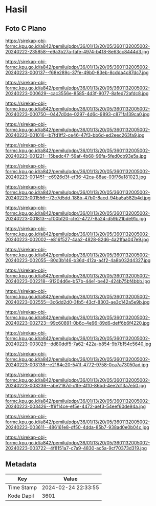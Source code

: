 # Hasil

## Foto C Plano

https://sirekap-obj-formc.kpu.go.id/a842/pemilu/pdpr/36/01/13/20/05/3601132005002-20240222-235858--e9a3b27a-fafe-4974-b418-8e63cc8444d3.jpg

https://sirekap-obj-formc.kpu.go.id/a842/pemilu/pdpr/36/01/13/20/05/3601132005002-20240223-000137--f68e289c-37fe-49b0-83eb-8cdda4c87dc7.jpg

https://sirekap-obj-formc.kpu.go.id/a842/pemilu/pdpr/36/01/13/20/05/3601132005002-20240223-000629--cac3556e-8585-4d3f-9077-8afed72afdc8.jpg

https://sirekap-obj-formc.kpu.go.id/a842/pemilu/pdpr/36/01/13/20/05/3601132005002-20240223-000750--0447d0de-0297-4d6c-9893-c871fa139ca0.jpg

https://sirekap-obj-formc.kpu.go.id/a842/pemilu/pdpr/36/01/13/20/05/3601132005002-20240223-001016--b7fd1ff2-ce46-47f3-bb6d-ed2eec263fa9.jpg

https://sirekap-obj-formc.kpu.go.id/a842/pemilu/pdpr/36/01/13/20/05/3601132005002-20240223-001221--15bedc47-59af-4b68-96fa-5fed0cb93e5a.jpg

https://sirekap-obj-formc.kpu.go.id/a842/pemilu/pdpr/36/01/13/20/05/3601132005002-20240223-001451--c6926d3f-ef36-42ca-88ae-03f76a181023.jpg

https://sirekap-obj-formc.kpu.go.id/a842/pemilu/pdpr/36/01/13/20/05/3601132005002-20240223-001556--72c7d5dd-188b-47b0-8acd-94ba5a582b4d.jpg

https://sirekap-obj-formc.kpu.go.id/a842/pemilu/pdpr/36/01/13/20/05/3601132005002-20240223-001813--cf00bf20-cfe2-4727-8a24-d59b21bde91c.jpg

https://sirekap-obj-formc.kpu.go.id/a842/pemilu/pdpr/36/01/13/20/05/3601132005002-20240223-002002--e816f527-4aa2-4828-82d6-4a21faa047e9.jpg

https://sirekap-obj-formc.kpu.go.id/a842/pemilu/pdpr/36/01/13/20/05/3601132005002-20240223-002055--80d3b146-b36d-412a-a4f2-4a8b032d4327.jpg

https://sirekap-obj-formc.kpu.go.id/a842/pemilu/pdpr/36/01/13/20/05/3601132005002-20240223-002218--91204d6e-b57b-44e1-be42-424b75bf4bbb.jpg

https://sirekap-obj-formc.kpu.go.id/a842/pemilu/pdpr/36/01/13/20/05/3601132005002-20240223-002555--3c6dd2d0-3fb5-43cf-8303-ae3c142a5e9b.jpg

https://sirekap-obj-formc.kpu.go.id/a842/pemilu/pdpr/36/01/13/20/05/3601132005002-20240223-002723--99c60891-0b6c-4e96-89d6-deff6b6f4220.jpg

https://sirekap-obj-formc.kpu.go.id/a842/pemilu/pdpr/36/01/13/20/05/3601132005002-20240223-003029--dd80ddf5-7a62-422a-b854-9b7b154c5640.jpg

https://sirekap-obj-formc.kpu.go.id/a842/pemilu/pdpr/36/01/13/20/05/3601132005002-20240223-003138--e2164c20-541f-4772-9758-0ca7a73050ad.jpg

https://sirekap-obj-formc.kpu.go.id/a842/pemilu/pdpr/36/01/13/20/05/3601132005002-20240223-003236--abe2187d-c1fe-4ff0-86bd-4ee2d13a7e50.jpg

https://sirekap-obj-formc.kpu.go.id/a842/pemilu/pdpr/36/01/13/20/05/3601132005002-20240223-003426--ff9f14ce-ef5e-4472-aef3-54eef60de94a.jpg

https://sirekap-obj-formc.kpu.go.id/a842/pemilu/pdpr/36/01/13/20/05/3601132005002-20240223-003611--486161e8-df50-4dda-85b7-938ad0e0b04c.jpg

https://sirekap-obj-formc.kpu.go.id/a842/pemilu/pdpr/36/01/13/20/05/3601132005002-20240223-003722--4f8151a7-c7a9-4830-ac5a-9cf70373d319.jpg


## Metadata

| Key        | Value               |
| ---------- | ------------------- |
| Time Stamp | 2024-02-24 22:33:55 |
| Kode Dapil | 3601                |



